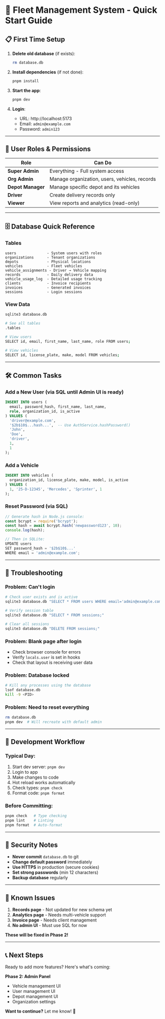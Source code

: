 # 🚀 Fleet Management System - Quick Start Guide

## 📋 First Time Setup

1. **Delete old database** (if exists):
   ```bash
   rm database.db
   ```

2. **Install dependencies** (if not done):
   ```bash
   pnpm install
   ```

3. **Start the app**:
   ```bash
   pnpm dev
   ```

4. **Login**:
   - URL: http://localhost:5173
   - Email: `admin@example.com`
   - Password: `admin123`

---

## 🔑 User Roles & Permissions

| Role | Can Do |
|------|--------|
| **Super Admin** | Everything - Full system access |
| **Org Admin** | Manage organization, users, vehicles, records |
| **Depot Manager** | Manage specific depot and its vehicles |
| **Driver** | Create delivery records only |
| **Viewer** | View reports and analytics (read-only) |

---

## 🗄️ Database Quick Reference

### **Tables**
```
users              - System users with roles
organizations      - Tenant organizations
depots             - Physical locations
vehicles           - Fleet vehicles
vehicle_assignments - Driver → Vehicle mapping
records            - Daily delivery data
vehicle_usage_log  - Detailed usage tracking
clients            - Invoice recipients
invoices           - Generated invoices
sessions           - Login sessions
```

### **View Data**
```bash
sqlite3 database.db

# See all tables
.tables

# View users
SELECT id, email, first_name, last_name, role FROM users;

# View vehicles
SELECT id, license_plate, make, model FROM vehicles;
```

---

## 🛠️ Common Tasks

### **Add a New User** (via SQL until Admin UI is ready)
```sql
INSERT INTO users (
  email, password_hash, first_name, last_name, 
  role, organization_id, is_active
) VALUES (
  'driver@example.com',
  '$2b$10$...hash...',  -- Use AuthService.hashPassword()
  'John',
  'Doe',
  'driver',
  1,
  1
);
```

### **Add a Vehicle**
```sql
INSERT INTO vehicles (
  organization_id, license_plate, make, model, is_active
) VALUES (
  1, '25-D-12345', 'Mercedes', 'Sprinter', 1
);
```

### **Reset Password** (via SQL)
```typescript
// Generate hash in Node.js console:
const bcrypt = require('bcrypt');
const hash = await bcrypt.hash('newpassword123', 10);
console.log(hash);

// Then in SQLite:
UPDATE users 
SET password_hash = '$2b$10$...' 
WHERE email = 'admin@example.com';
```

---

## 🚨 Troubleshooting

### **Problem: Can't login**
```bash
# Check user exists and is active
sqlite3 database.db "SELECT * FROM users WHERE email='admin@example.com';"

# Verify session table
sqlite3 database.db "SELECT * FROM sessions;"

# Clear all sessions
sqlite3 database.db "DELETE FROM sessions;"
```

### **Problem: Blank page after login**
- Check browser console for errors
- Verify `locals.user` is set in hooks
- Check that layout is receiving user data

### **Problem: Database locked**
```bash
# Kill any processes using the database
lsof database.db
kill -9 <PID>
```

### **Problem: Need to reset everything**
```bash
rm database.db
pnpm dev  # Will recreate with default admin
```

---

## 📝 Development Workflow

### **Typical Day:**
1. Start dev server: `pnpm dev`
2. Login to app
3. Make changes to code
4. Hot reload works automatically
5. Check types: `pnpm check`
6. Format code: `pnpm format`

### **Before Committing:**
```bash
pnpm check   # Type checking
pnpm lint    # Linting
pnpm format  # Auto-format
```

---

## 🔐 Security Notes

- **Never commit** `database.db` to git
- **Change default password** immediately
- **Use HTTPS** in production (secure cookies)
- **Set strong passwords** (min 12 characters)
- **Backup database** regularly

---

## 🐛 Known Issues

1. **Records page** - Not updated for new schema yet
2. **Analytics page** - Needs multi-vehicle support
3. **Invoice page** - Needs client management
4. **No admin UI** - Must use SQL for now

**These will be fixed in Phase 2!**

---

## 📞 Next Steps

Ready to add more features? Here's what's coming:

**Phase 2: Admin Panel**
- Vehicle management UI
- User management UI
- Depot management UI
- Organization settings

**Want to continue?** Let me know! 🚀
